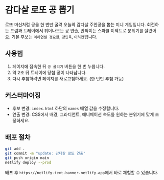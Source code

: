 # 감다살 로또 공 뽑기

로또 머신처럼 공을 한 번만 굴려 오늘의 감다살 주인공을 뽑는 미니 게임입니다. 회전하는 드럼과 트레이에서 튀어나오는 공 연출, 반짝이는 스파클 이펙트로 분위기를 살렸어요. 기본 후보는 `이하연셀 정요한`, `강민욱`, `이하연`입니다.

## 사용법
1. 페이지에 접속한 뒤 `공 굴리기` 버튼을 한 번 누릅니다.
2. 약 2초 뒤 트레이에 당첨 공이 나타납니다.
3. 다시 추첨하려면 페이지를 새로고침하세요. (한 번만 추첨 가능)

## 커스터마이징
- 후보 변경: `index.html` 하단의 `names` 배열 값을 수정합니다.
- 연출 변경: CSS에서 배경, 그라디언트, 애니메이션 속도를 원하는 분위기에 맞게 조정하세요.

## 배포 절차
```bash
git add .
git commit -m "update: 감다살 로또 연출"
git push origin main
netlify deploy --prod
```

배포 후 `https://netlify-text-banner.netlify.app`에서 바로 체험할 수 있습니다.
